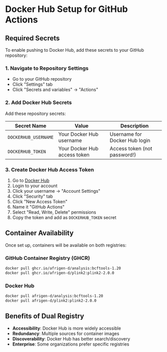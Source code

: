 # Docker Hub Setup for GitHub Actions

## Required Secrets

To enable pushing to Docker Hub, add these secrets to your GitHub repository:

### 1. Navigate to Repository Settings
- Go to your GitHub repository
- Click "Settings" tab
- Click "Secrets and variables" → "Actions"

### 2. Add Docker Hub Secrets

Add these repository secrets:

| Secret Name | Value | Description |
|-------------|-------|-------------|
| `DOCKERHUB_USERNAME` | Your Docker Hub username | Username for Docker Hub login |
| `DOCKERHUB_TOKEN` | Your Docker Hub access token | Access token (not password!) |

### 3. Create Docker Hub Access Token

1. Go to [Docker Hub](https://hub.docker.com/)
2. Login to your account
3. Click your username → "Account Settings"
4. Click "Security" tab
5. Click "New Access Token"
6. Name it "GitHub Actions" 
7. Select "Read, Write, Delete" permissions
8. Copy the token and add as `DOCKERHUB_TOKEN` secret

## Container Availability

Once set up, containers will be available on both registries:

### GitHub Container Registry (GHCR)
```bash
docker pull ghcr.io/afrigen-d/analysis:bcftools-1.20
docker pull ghcr.io/afrigen-d/plink2:plink2-2.0.0
```

### Docker Hub
```bash
docker pull afrigen-d/analysis:bcftools-1.20
docker pull afrigen-d/plink2:plink2-2.0.0
```

## Benefits of Dual Registry

- **Accessibility**: Docker Hub is more widely accessible
- **Redundancy**: Multiple sources for container images  
- **Discoverability**: Docker Hub has better search/discovery
- **Enterprise**: Some organizations prefer specific registries 